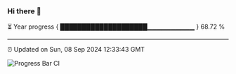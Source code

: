 ### Hi there 👋

⏳ Year progress { ████████████████████▁▁▁▁▁▁▁▁▁▁ } 68.72 %

---

⏰ Updated on Sun, 08 Sep 2024 12:33:43 GMT

![Progress Bar CI](https://github.com/liununu/liununu/workflows/Progress%20Bar%20CI/badge.svg)
